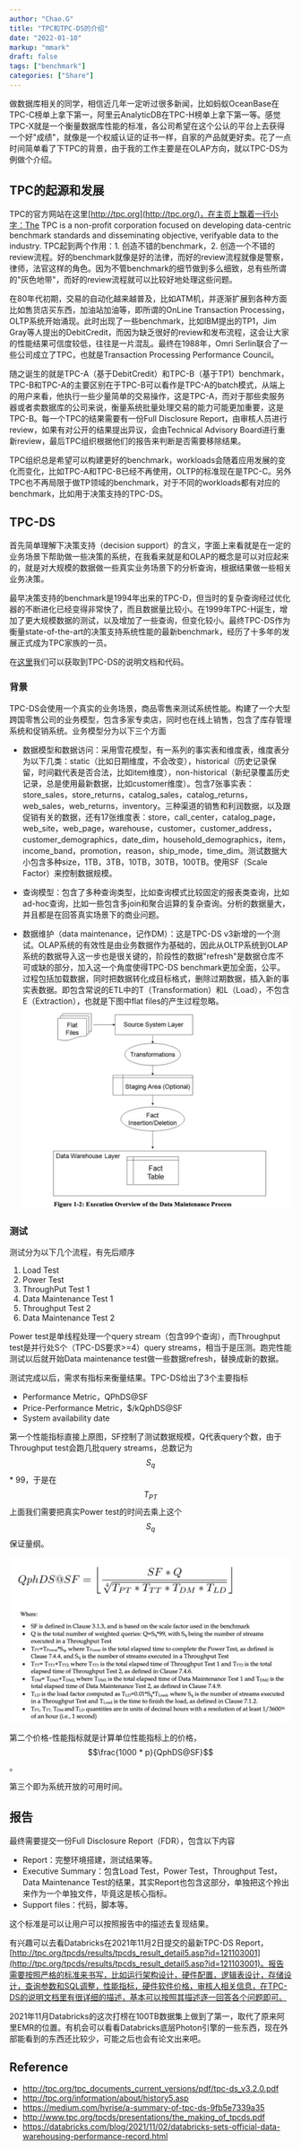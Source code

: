```yaml
---
author: "Chao.G"
title: "TPC和TPC-DS的介绍"
date: "2022-01-10"
markup: "mmark"
draft: false
tags: ["benchmark"]
categories: ["Share"]
---
```


做数据库相关的同学，相信近几年一定听过很多新闻，比如蚂蚁OceanBase在TPC-C榜单上拿下第一，阿里云AnalyticDB在TPC-H榜单上拿下第一等。感觉TPC-X就是一个衡量数据库性能的标准，各公司希望在这个公认的平台上去获得一个好"成绩"，就像是一个权威认证的证书一样，自家的产品就更好卖。花了一点时间简单看了下TPC的背景，由于我的工作主要是在OLAP方向，就以TPC-DS为例做个介绍。

## TPC的起源和发展

TPC的官方网站在这里[http://tpc.org](http://tpc.org/)，在主页上飘着一行小字：The TPC is a non-profit corporation focused on developing data-centric benchmark standards and disseminating objective, verifyable data to the industry. TPC起到两个作用：1. 创造不错的benchmark，2. 创造一个不错的review流程。好的benchmark就像是好的法律，而好的review流程就像是警察，律师，法官这样的角色。因为不管benchmark的细节做到多么细致，总有些所谓的"灰色地带"，而好的review流程就可以比较好地处理这些问题。

在80年代初期，交易的自动化越来越普及，比如ATM机，并逐渐扩展到各种方面比如售货店买东西，加油站加油等，即所谓的OnLine Transaction Processing，OLTP系统开始涌现。此时出现了一些benchmark，比如IBM提出的TP1，Jim Gray等人提出的DebitCredit，而因为缺乏很好的review和发布流程，这会让大家的性能结果可信度较低，往往是一片混乱。最终在1988年，Omri Serlin联合了一些公司成立了TPC，也就是Transaction Processing Performance Council。

随之诞生的就是TPC-A（基于DebitCredit）和TPC-B（基于TP1）benchmark，TPC-B和TPC-A的主要区别在于TPC-B可以看作是TPC-A的batch模式，从端上的用户来看，他执行一些少量简单的交易操作，这是TPC-A，而对于那些卖服务器或者卖数据库的公司来说，衡量系统批量处理交易的能力可能更加重要，这是TPC-B。每一个TPC的结果需要有一份Full Disclosure Report，由审核人员进行review，如果有对公开的结果提出异议，会由Technical Advisory Board进行重新review，最后TPC组织根据他们的报告来判断是否需要移除结果。

TPC组织总是希望可以构建更好的benchmark，workloads会随着应用发展的变化而变化，比如TPC-A和TPC-B已经不再使用，OLTP的标准现在是TPC-C。另外TPC也不再局限于做TP领域的benchmark，对于不同的workloads都有对应的benchmark，比如用于决策支持的TPC-DS。

## TPC-DS

首先简单理解下决策支持（decision support）的含义，字面上来看就是在一定的业务场景下帮助做一些决策的系统，在我看来就是和OLAP的概念是可以对应起来的，就是对大规模的数据做一些真实业务场景下的分析查询，根据结果做一些相关业务决策。

最早决策支持的benchmark是1994年出来的TPC-D，但当时的复杂查询经过优化器的不断进化已经变得非常快了，而且数据量比较小。在1999年TPC-H诞生，增加了更大规模数据的测试，以及增加了一些查询，但变化较小。最终TPC-DS作为衡量state-of-the-art的决策支持系统性能的最新benchmark，经历了十多年的发展正式成为TPC家族的一员。

在[这里](http://tpc.org/tpc_documents_current_versions/current_specifications5.asp)我们可以获取到TPC-DS的说明文档和代码。

### 背景

TPC-DS会使用一个真实的业务场景，商品零售来测试系统性能。构建了一个大型跨国零售公司的业务模型，包含多家专卖店，同时也在线上销售，包含了库存管理系统和促销系统。业务模型分为以下三个方面

- 数据模型和数据访问：采用雪花模型，有一系列的事实表和维度表，维度表分为以下几类：static（比如日期维度，不会改变），historical（历史记录保留，时间戳代表是否合法，比如item维度），non-historical（新纪录覆盖历史记录，总是使用最新数据，比如customer维度）。包含7张事实表：store_sales，store_returns，catalog_sales，catalog_returns，web_sales，web_returns，inventory。三种渠道的销售和利润数据，以及跟促销有关的数据，还有17张维度表：store，call_center，catalog_page，web_site，web_page，warehouse，customer，customer_address，customer_demographics，date_dim，household_demographics，item，income_band，promotion，reason，ship_mode，time_dim。测试数据大小包含多种size，1TB，3TB，10TB，30TB，100TB。使用SF（Scale Factor）来控制数据规模。

- 查询模型：包含了多种查询类型，比如查询模式比较固定的报表类查询，比如ad-hoc查询，比如一些包含多join和聚合运算的复杂查询。分析的数据量大，并且都是在回答真实场景下的商业问题。
- 数据维护（data maintenance，记作DM）：这是TPC-DS v3新增的一个测试。OLAP系统的有效性是由业务数据作为基础的，因此从OLTP系统到OLAP系统的数据导入这一步也是很关键的，阶段性的数据"refresh"是数据仓库不可或缺的部分，加入这一个角度使得TPC-DS benchmark更加全面，公平。过程包括加载数据，同时把数据转化成目标格式，删除过期数据，插入新的事实表数据。即包含常说的ETL中的T（Transformation）和L（Load），不包含E（Extraction），也就是下图中flat files的产生过程忽略。
  ![tpcds-etl](/assets/tpcds-etl.png)

### 测试

测试分为以下几个流程，有先后顺序

1. Load Test
2. Power Test
3. ThroughPut Test 1
4. Data Maintenance Test 1
5. Throughput Test 2
6. Data Maintenance Test 2

Power test是单线程处理一个query stream（包含99个查询），而Throughput test是并行处S个（TPC-DS要求>=4）query streams，相当于是压测。跑完性能测试以后就开始Data maintenance test做一些数据refresh，替换成新的数据。

测试完成以后，需求有指标来衡量结果。TPC-DS给出了3个主要指标

- Performance Metric，QPhDS@SF
- Price-Performance Metric，$/kQphDS@SF
- System availability date

第一个性能指标直接上原图，SF控制了测试数据规模，Q代表query个数，由于Throughput test会跑几批query streams，总数记为$$S_q$$ * 99，于是在$$T_{PT}$$上面我们需要把真实Power test的时间去乘上这个$$S_q$$保证量纲。

![tpcds-metrics](/assets/tpcds-metrics.png)

第二个价格-性能指标就是计算单位性能指标上的价格，$$\frac{1000 * p}{QphDS@SF}$$。

第三个即为系统开放的可用时间。

## 报告

最终需要提交一份Full Disclosure Report（FDR），包含以下内容

- Report：完整环境搭建，测试结果等。
- Executive Summary：包含Load Test，Power Test，Throughput Test，Data Maintenance Test的结果，其实Report也包含这部分，单独把这个拎出来作为一个单独文件，毕竟这是核心指标。
- Support files：代码，脚本等。

这个标准是可以让用户可以按照报告中的描述去复现结果。

有兴趣可以去看Databricks在2021年11月2日提交的最新TPC-DS Report，[http://tpc.org/tpcds/results/tpcds_result_detail5.asp?id=121103001](http://tpc.org/tpcds/results/tpcds_result_detail5.asp?id=121103001)。报告需要按照严格的标准来书写，比如运行架构设计，硬件配置，逻辑表设计，存储设计，查询参数和SQL调整，性能指标，硬件软件价格，审核人相关信息，在TPC-DS的说明文档里有很详细的描述，基本可以按照其描述逐一回答各个问题即可。

2021年11月Databricks的这次打榜在100TB数据集上做到了第一，取代了原来阿里EMR的位置。有机会可以看看Databricks底层Photon引擎的一些东西，现在外部能看到的东西还比较少，可能之后也会有论文出来吧。

## Reference

- http://tpc.org/tpc_documents_current_versions/pdf/tpc-ds_v3.2.0.pdf
- http://tpc.org/information/about/history5.asp
- https://medium.com/hyrise/a-summary-of-tpc-ds-9fb5e7339a35
- http://www.tpc.org/tpcds/presentations/the_making_of_tpcds.pdf
- https://databricks.com/blog/2021/11/02/databricks-sets-official-data-warehousing-performance-record.html

